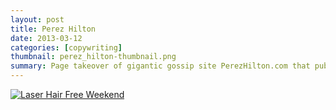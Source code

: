 ```yaml
---
layout: post
title: Perez Hilton
date: 2013-03-12
categories: [copywriting]
thumbnail: perez_hilton-thumbnail.png
summary: Page takeover of gigantic gossip site PerezHilton.com that publicized TeamBuy.ca's national laser hair removal weekend.  
---
```


<a class="zoom" href="{{ site.url }}/images/laser hair free weekend.png">
  <img alt="Laser Hair Free Weekend" src="{{ site.url }}/images/laser hair free weekend.png"/>
</a>


